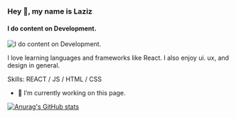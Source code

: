 ### Hey 👋, my name is Laziz
#### I do content on Development.
![I do content on Development.](https://kinsta.com/wp-content/uploads/2018/04/what-is-github-1-1-1024x512.png)

I love learning languages and frameworks like React. I also enjoy ui. ux, and design in general.

Skills: REACT / JS / HTML / CSS

- 🔭 I’m currently working on this page. 

[![Anurag's GitHub stats](https://github-readme-stats.vercel.app/api?username=Emotion321)](https://github.com/anuraghazra/github-readme-stats)
















